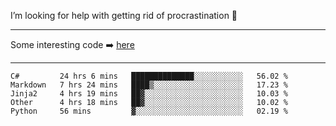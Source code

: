 I’m looking for help with getting rid of procrastination 🤔

-----

Some interesting code :arrow_right: [here](https://github.com/zhen8838/playground)

-----

<!--START_SECTION:waka-->
```text
C#         24 hrs 6 mins   ██████████████░░░░░░░░░░░   56.02 % 
Markdown   7 hrs 24 mins   ████▒░░░░░░░░░░░░░░░░░░░░   17.23 % 
Jinja2     4 hrs 19 mins   ██▓░░░░░░░░░░░░░░░░░░░░░░   10.03 % 
Other      4 hrs 18 mins   ██▓░░░░░░░░░░░░░░░░░░░░░░   10.02 % 
Python     56 mins         ▓░░░░░░░░░░░░░░░░░░░░░░░░   02.19 % 
```
<!--END_SECTION:waka-->

<!--
**zhen8838/zhen8838** is a ✨ _special_ ✨ repository because its `README.md` (this file) appears on your GitHub profile.

Here are some ideas to get you started:

- 🔭 I’m currently working on ...
- 🌱 I’m currently learning ...
- 👯 I’m looking to collaborate on ...
 ...
- 💬 Ask me about ...
- 📫 How to reach me: ...
- 😄 Pronouns: ...
- ⚡ Fun fact: ...
-->

